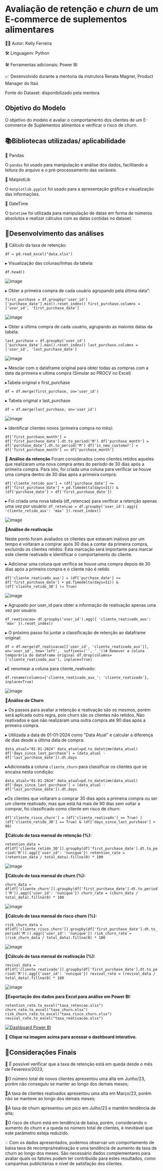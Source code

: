 
# Avaliação de retenção e *churn* de um E-commerce de suplementos alimentares

👩‍💻 Autor: Kelly Ferreira

🛠️ Linguagem: Python

🛠️ Ferramentas adicionais: Power BI

📈 Desenvolvido durante a mentoria da instrutora Renata Magner, Product Manager do Itaú

Fonte do Dataset: disponibilizado pela mentora

## Objetivo do Modelo

O objetivo do modelo é avaliar o comportamento dos clientes de um E-commerce de Suplementos alimentos e verificar o risco de *churn*.

## 📚Bibliotecas utilizadas/ aplicabilidade

🔹 Pandas

O `pandas` foi usado para manipulação e análise dos dados, facilitando a leitura do arquivo e o pré-processamento das variáveis. 

🔹 MatplotLib

O `matplotlib.pyplot` foi usado para a apresentação gráfica e visualização das informações.

🔹 DateTime

O `Datetime` foi utilizada para manipulação de datas em forma de números absolutos e realizar cálculos com as datas contidas no dataset.

## 🧮Desenvolvimento das análises

🔹 Cálculo da taxa de retenção:

`df = pd.read_excel("data.xlsx")`

▸ Visualização das colunas/linhas da tabela:

`df.head()`

![image](https://github.com/user-attachments/assets/08f12d60-86c1-4cce-8482-bef4a719462b)

▸ Obter a primeira compra de cada usuário agrupando pela última data":

`first_purchase = df.groupby('user_id')['purchase_date'].min().reset_index()
first_purchase.columns = ['user_id', 'first_purchase_date']`

![image](https://github.com/user-attachments/assets/57fe93d9-6246-47fa-933f-fe8e27618565)

▸ Obter a última compra de cada usuário, agrupando as maiores datas da tabela:

`last_purchase = df.groupby('user_id')['purchase_date'].max().reset_index()
last_purchase.columns = ['user_id', 'last_purchase_date']`

![image](https://github.com/user-attachments/assets/b188366f-90d7-42fc-8743-ba75e2469f2c)

▸ Mesclar com o dataframe original para obter todas as compras com a data da primeira e ultima compra (Simular ao PROCV no Excel)

▸Tabela original x first_purchase

`df = df.merge(first_purchase, on='user_id')`

▸ Tabela original x last_purchase

`df = df.merge(last_purchase, on='user_id')`


![image](https://github.com/user-attachments/assets/ab06180c-681c-46d7-964e-a071c007ddbb)

▸ Identificar clientes novos (primeira compra no mês):

`df['first_purchase_month'] = df['first_purchase_date'].dt.to_period('M')
df['purchase_month'] = df['purchase_date'].dt.to_period('M')
df['is_new_customer'] = df['first_purchase_month'] == df['purchase_month']`

🔹 **Análise da retenção**
Foram considerados como clientes retidos aqueles que realizaram uma nova compra antes do período de 30 dias após a primeira compra.
Para isto, foi criada uma coluna para verificar se houve uma compra dentro de 30 dias após a primeira compra:

`df['cliente_retido_aux'] = (df['purchase_date'] <= df['first_purchase_date'] + pd.Timedelta(days=31)) & (df['purchase_date'] > df['first_purchase_date'])`

▸  Foi criada uma nova tabela (df_retencao) para verificar a retenção apenas uma vez por usuário:
`df_retencao = df.groupby('user_id').agg({
    'cliente_retido_aux': 'max'
}).reset_index()`

![image](https://github.com/user-attachments/assets/d4b237d7-7320-4cb3-8293-109fbdf43ff6)


🔹**Análise de reativação**

Neste ponto foram avaliados os clientes que estavam inativos por um tempo e voltaram a comprar após 30 dias a contar da primeira compra, excluindo os clientes retidos. Esta marcação será importante para marcar este cliente reativado e identificar o comportamento do cliente.

▸ Adicionar uma coluna que verifica se houve uma compra depois de 30 dias após a primeira compra e o cliente não é retido

`df['cliente_reativado_aux'] = (df['purchase_date'] >= df['first_purchase_date'] + pd.Timedelta(days=31)) & (df['cliente_retido_30'] != True)`

![image](https://github.com/user-attachments/assets/c1a6427d-f517-4671-b03f-e7fa9647056f)      

▸ Agrupado por user_id para obter a informação de reativação apenas uma vez por usuário

`df_reativacao= df.groupby('user_id').agg({
    'cliente_reativado_aux': 'max'
}).reset_index()`

▸  O próximo passo foi juntar a classificação de retenção ao dataframe original:

`df = df.merge(df_reativacao[['user_id', 'cliente_reativado_aux']], on='user_id', how='left',  suffixes=('', '_'))# Remover a coluna temporária do dataframe original
df.drop(columns=['cliente_reativado_aux'], inplace=True)`

▸E renomear a coluna para cliente_reativado:
 
`df.rename(columns={'cliente_reativado_aux_': 'cliente_reativado'}, inplace=True)`

![image](https://github.com/user-attachments/assets/fe0fa83b-4476-4bb1-8a9a-de9ed27e8706)


🔹**Análise de Churn**

▸ Os passos para avaliar a retenção e reativação são os mesmos, porém será aplicada outra regra, pois churn são os clientes não retidos, Nào reativados e que não realizaram uma outra compra até 90 dias após a primeira compra.

▸ Utilizada a data de 01-01-2024 como "Data Atual" e calcular a diferença de dias desde a última data de compra: 

`data_atual="01-01-2024"
data_atual=pd.to_datetime(data_atual)
df['days_since_last_purchase'] = (data_atual - df['last_purchase_date']).dt.days`

▸Adicionada a coluna `cliente_churn` para classificar os clientes que se encaixa nesta condição:

`data_atual="01-01-2024"
data_atual=pd.to_datetime(data_atual)
df['days_since_last_purchase'] = (data_atual - df['last_purchase_date']).dt.days`

▸Os clientes que voltaram a comprar 30 dias após a primeira compra ou ser um cliente reativado, mas que está há mais de 90 dias sem voltar a comprar, foi classificado como cliente em risco de churn:

`df['cliente_risco_churn'] = (df['cliente_reativado'] == True) | (df['cliente_retido_30'] == True) & (df['days_since_last_purchase'] > 90)`

🔹**Cálculo de taxa mensal de retenção (%):**

`retention_data = df[df['cliente_retido_30']].groupby(df['first_purchase_date'].dt.to_period('M')).agg({'user_id': 'nunique'})
retention_rate = (retention_data / total_data).fillna(0) * 100`

![image](https://github.com/user-attachments/assets/0f9f2eaf-c703-4709-932c-8e82fd34e354)

🔹**Cálculo de taxa mensal de churn (%):**

`churn_data = df[df['cliente_churn']].groupby(df['first_purchase_date'].dt.to_period('M')).agg({'user_id': 'nunique'})
churn_rate = (churn_data / total_data).fillna(0) * 100`

![image](https://github.com/user-attachments/assets/592f120c-87c1-44be-a5d7-7c1fff07e82a)

🔹**Cálculo de taxa mensal de risco churn (%):**

`risk_churn_data = df[df['cliente_risco_churn']].groupby(df['first_purchase_date'].dt.to_period('M')).agg({'user_id': 'nunique'})
risk_churn_rate = (risk_churn_data / total_data).fillna(0) * 100`

![image](https://github.com/user-attachments/assets/b4eaecb0-c17b-4bdb-9c24-8f916f8629e5)

🔹**Cálculo de taxa mensal de reativação (%):**

`revival_data = df[df['cliente_reativado']].groupby(df['first_purchase_date'].dt.to_period('M')).agg({'user_id': 'nunique'})
revival_rate = (revival_data / total_data).fillna(0) * 100`

![image](https://github.com/user-attachments/assets/dc3c8c10-57ac-4740-ab23-c7fd7b66582b)

🔹**Exportação dos dados para Excel para análise em Power BI:**

`retention_rate.to_excel("taxa_retencao.xlsx")
churn_rate.to_excel("taxa_churn.xlsx")
risk_churn_rate.to_excel("taxa_risco_churn.xlsx")
revival_rate.to_excel("taxa_reativacao.xlsx")`

[![Dashboard Power BI](https://github.com/user-attachments/assets/746e2d72-3f7a-4623-b19f-228fec3bb442)](https://app.powerbi.com/view?r=eyJrIjoiYTE2MmQ1ZDEtNDk4YS00MmNiLWIxOGItNmQyM2Y2YTRiZjA2IiwidCI6IjE0Y2JkNWE3LWVjOTQtNDZiYS1iMzE0LWNjMGZjOTcyYTE2MSIsImMiOjh9)




🔗 **Clique na imagem acima para acessar o dashboard interativo.**

##  📝Considerações Finais

🔹 É possível verificar que a taxa de retenção está em queda desde o mês de Fevereiro/2023;

🔹O número total de novos clientes apresentou uma alta em Junho/23, porém não conseguiu se manter ao longo dos demais meses;

🔹A taxa de clientes reativados apresentou uma alta em Março/23, porém não se manteve ao longo dos demais meses;

🔹A taxa de churn apresentou um pico em Julho/23 e mantêm tendência de alta;

🔹O risco de churn está em tendência de baixa, porém, considerando o aumento do churn e a queda no número total de clientes, é inevitável que este parâmetro esteja reduzido.

💡 Com os dados apresentados, podemos observar um comportamento de baixa tava de recompra/reativação e uma tendência de aumento da taxa de churn ao longo dos meses. São necessário dados complementares para avaliar quais os fatores podem ter contribuído para estes resultados, como campanhas publicitárias e nível de satisfação dos clientes.






